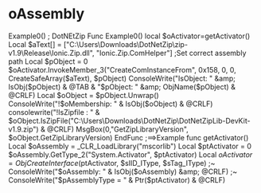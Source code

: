 # oAssembly
Example0() ; DotNEtZip  Func Example0()     local $oActivator=getActivator()      Local $aText[] = ["C:\Users\Downloads\DotNetZip\zip-v1.9\Release\Ionic.Zip.dll", "Ionic.Zip.ComHelper"] ;Set correct assembly path      Local $pObject = 0     $oActivator.InvokeMember_3("CreateComInstanceFrom", 0x158, 0, 0, CreateSafeArray($aText), $pObject)     ConsoleWrite("IsObject: " &amp; IsObj($pObject) &amp; @TAB &amp; "$pObject: " &amp; ObjName($pObject) &amp; @CRLF)      Local $oObject = $pObject.Unwrap()     ConsoleWrite("!$oMembership: " &amp; IsObj($oObject) &amp; @CRLF)     consolewrite("!IsZipfile : " &amp; $oObject.IsZipFile("C:\Users\Downloads\DotNetZip\DotNetZipLib-DevKit-v1.9.zip") &amp; @CRLF)     MsgBox(0,"GetZipLibraryVersion", $oObject.GetZipLibraryVersion)  EndFunc   ;==>Example   func getActivator()     Local $oAssembly = _CLR_LoadLibrary("mscorlib")     Local $ptActivator = 0     $oAssembly.GetType_2("System.Activator", $ptActivator)     Local $oActivator = ObjCreateInterface($ptActivator, $sIID_IType, $sTag_IType)  ;~  ConsoleWrite("$oAssembly: " &amp; IsObj($oAssembly) &amp; @CRLF) ;~  ConsoleWrite("$pAssemblyType = " &amp; Ptr($ptActivator) &amp; @CRLF)

